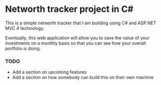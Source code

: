 # Networth tracker project in C#

This is a simple networth tracker that I am building using C# and ASP.NET MVC 4 technology.

Eventually, this web application will allow you to save the value of your investments on a monthly basis so that you can see how your overall portfolio is doing.

### TODO
- Add a section on upcoming features
- Add a section on how somebody can build this on their own machine